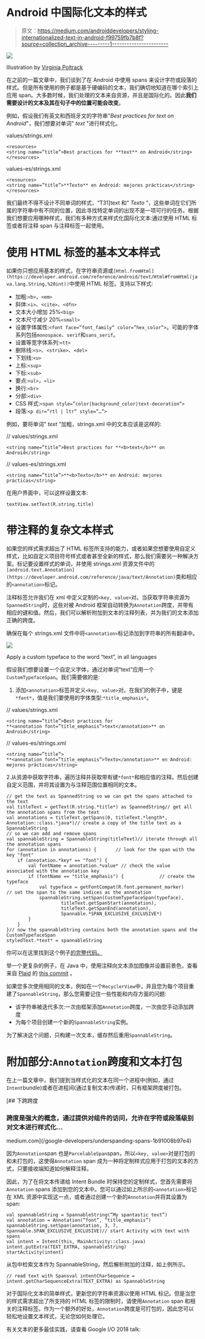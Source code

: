 # Android 中国际化文本的样式

> 原文：<https://medium.com/androiddevelopers/styling-internationalized-text-in-android-f99759fb7b8f?source=collection_archive---------1----------------------->

![](img/495466d4892549cbe855f6801f35b155.png)

Illustration by [Virginia Poltrack](https://twitter.com/VPoltrack)

在之前的一篇文章中，我们谈到了在 Android 中使用 spans 来设计字符或段落的样式。但是所有使用的例子都是基于硬编码的文本，我们确切地知道在哪个索引上应用 span。大多数时候，我们处理的文本来自资源，并且是国际化的。因此**我们需要设计的文本及其在句子中的位置可能会改变**。

例如，假设我们有英文和西班牙文的字符串"*Best practices for text on Android*"，我们想要对单词" *text* "进行样式化。

values/strings.xml

```
<resources>
<string name=”title”>Best practices for **text** on Android</string>
</resources>
```

values-es/strings.xml

```
<resources>
<string name=”title”>**Texto** en Android: mejores prácticas</string>
</resources>
```

我们最终不得不设计不同单词的样式，“T31]text 和“ *Texto* ”，这些单词在它们所属的字符串中有不同的位置，因此寻找特定单词的出现不是一项可行的任务。根据我们想要应用哪种样式，我们有多种方式来样式化国际化文本:通过使用 HTML 标签或者将注释 span 与注释标签一起使用。

# 使用 HTML 标签的基本文本样式

如果你只想应用基本的样式，在字符串资源或`[Html.fromHtml](https://developer.android.com/reference/android/text/Html#fromHtml(java.lang.String,%20int))`中使用 HTML 标签。支持以下样式:

*   加粗:`<b>`，`<em>`
*   斜体:`<i>`、`<cite>`、`<dfn>`
*   文本大小增加 25%`<big>`
*   文本尺寸减少 20%`<small>`
*   设置字体属性:`<font face=”font_family“ color=”hex_color”>`。可能的字体系列包括`monospace`、`serif`和`sans_serif`。
*   设置等宽字体系列:`<tt>`
*   删除线:`<s>`、`<strike>`、`<del>`
*   下划线:`<u>`
*   上标:`<sup>`
*   下标:`<sub>`
*   要点:`<ul>`，`<li>`
*   换行:`<br>`
*   分部:`<div>`
*   CSS 样式:`<span style=”color|background_color|text-decoration”>`
*   段落:`<p dir=”rtl | ltr” style=”…”>`

例如，要将单词" *text* "加粗，strings.xml 中的文本应该是这样的:

// values/strings.xml

```
<string name=”title”>Best practices for **<b>text</b>** on Android</string>
```

// values-es/strings.xml

```
<string name=”title”>**<b>Texto</b>** en Android: mejores prácticas</string>
```

在用户界面中，可以这样设置文本:

```
textView.setText(R.string.title)
```

# 带注释的复杂文本样式

如果您的样式需求超出了 HTML 标签所支持的能力，或者如果您想要使用自定义样式，比如自定义项目符号样式或者甚至全新的样式，那么我们需要另一种解决方案。标记要设置样式的单词，并使用 strings.xml 资源文件中的`[android.text.Annotation](https://developer.android.com/reference/java/text/Annotation)`类和相应的`<annotation>`标记。

注释标签允许我们在 xml 中定义定制的`<key, value>`对。当获取字符串资源为`SpannedString`时，这些对被 Android 框架自动转换为`Annotation`跨度，并带有相应的键和值。然后，我们可以解析附加到文本的注释列表，并为我们的文本添加正确的跨度。

确保在每个 strings.xml 文件中将`<annotation>`标记添加到字符串的所有翻译中。

![](img/4692b1325627fbb50c2a878a66d59858.png)

Apply a custom typeface to the word “text”, in all languages

假设我们想要设置一个自定义字体，通过对单词“text”应用一个`CustomTypefaceSpan`。我们需要做的是:

1.  添加`<annotation>`标签并定义`<key, value>`对。在我们的例子中，键是`*font*`，值是我们要使用的字体类型:`*title_emphasis*`。

// values/strings.xml

```
<string name=”title”>Best practices for 
**<annotation font=”title_emphasis”>text</annotation>** on Android</string>
```

// values-es/strings.xml

```
<string name=”title”>
**<annotation font=”title_emphasis”>Texto</annotation>** en Android: mejores prácticas</string>
```

2.从资源中获取字符串，遍历注释并获取带有键`*font*`和相应值的注释。然后创建自定义范围，并将其设置为与注释范围位置相同的文本。

```
// get the text as SpannedString so we can get the spans attached to the text
val titleText = getText(R.string.*title*) as SpannedString// get all the annotation spans from the text
val annotations = titleText.getSpans(0, titleText.*length*, Annotation::class.*java*)// create a copy of the title text as a SpannableString 
// so we can add and remove spans
val spannableString = SpannableString(titleText)// iterate through all the annotation spans
for (annotation in annotations) {       // look for the span with the key "font"
    if (annotation.*key* == "font") {
        val fontName = annotation.*value* // check the value associated with the annotation key
        if (fontName == "title_emphasis") {             // create the typeface
            val typeface = getFontCompat(R.font.permanent_marker)             // set the span to the same indices as the annotation
            spannableString.setSpan(CustomTypefaceSpan(typeface),
                    titleText.getSpanStart(annotation),
                    titleText.getSpanEnd(annotation),
                    Spannable.*SPAN_EXCLUSIVE_EXCLUSIVE*)
        }
    }
}// now the spannableString contains both the annotation spans and the CustomTypefaceSpan
styledText.*text* = spannableString
```

你可以在这里找到这个例子[的完整代码。](https://gist.github.com/florina-muntenescu/08d751d843d55b75061039fee4e97931)

举一个更复杂的例子，在 Java 中，使用注释向文本添加图像并设置前景色，查看来自 [Plaid](https://github.com/nickbutcher/plaid/) 的 [this commit](https://github.com/nickbutcher/plaid/commit/951c361b0df28719b4a5bf83deade618135bb683) 。

如果您多次使用相同的文本，例如在一个`RecyclerView`中，并且您为每个项目重建了`SpannableString`，那么您需要记住一些性能和内存方面的问题:

*   该字符串被迭代多次:一次由框架添加`Annotation`跨度，一次由您手动添加跨度
*   为每个项目创建一个新的`SpannableString`实例。

为了解决这个问题，只构建一次文本，缓存然后重用`SpannableString`。

# 附加部分:`Annotation`跨度和文本打包

在上一篇文章中，我们提到当样式化的文本在同一个进程中(例如，通过`Intent`bundle)或者在进程间(通过复制文本)传递时，只有框架跨度被打包。

[](/google-developers/underspanding-spans-1b91008b97e4) [## 下跨跨度

### 跨度是强大的概念，通过提供对组件的访问，允许在字符或段落级别对文本进行样式化…

medium.com](/google-developers/underspanding-spans-1b91008b97e4) 

因为`Annotation`span 也是`ParcelableSpan`span，所以`<key, value>`对是打包的和未打包的，这使得`Annotation` span 成为一种将定制样式应用于打包的文本的方式，只要接收端知道如何解释注释。

因此，为了在将文本传递给 Intent Bundle 时保持您的定制样式，您首先需要将`Annotation` spans 添加到您的文本中。您可以通过如上所示的`<annotation>`标记在 XML 资源中实现这一点，或者通过创建一个新的`Annotation`并将其设置为 span:

```
val spannableString = SpannableString(“My spantastic text”)
val annotation = Annotation(“font”, “title_emphasis”)
spannableString.setSpan(annotation, 3, 7, Spannable.SPAN_EXCLUSIVE_EXCLUSIVE)// start Activity with text with spans
val intent = Intent(this, MainActivity::class.java)
intent.putExtra(TEXT_EXTRA, spannableString)
startActivity(intent)
```

从包中检索文本作为 SpannableString，然后解析附加的注释，如上例所示。

```
// read text with Spansval intentCharSequence = intent.getCharSequenceExtra(TEXT_EXTRA) as SpannableString
```

对于国际化文本的简单样式，更新您的字符串资源以使用 HTML 标记。但是当您的样式需求超出了所支持的 HTML 标签的限制时，请使用`Annotation` span 和相关的注释标签。作为一个额外的好处，`Annotation`跨度是可打包的，因此您可以轻松地设置文本样式，无论您如何处理它。

有关文本的更多最佳实践，请查看 Google I/O 2018 talk: